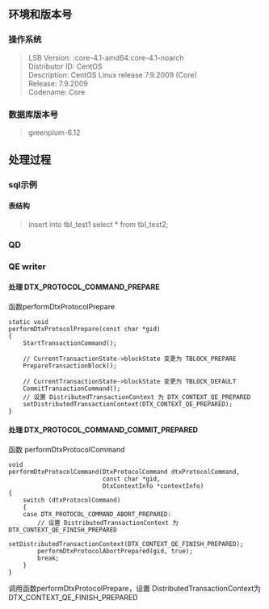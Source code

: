 ## 环境和版本号  

### 操作系统  

> LSB Version:	:core-4.1-amd64:core-4.1-noarch  
> Distributor ID:	CentOS  
> Description:	CentOS Linux release 7.9.2009 (Core)  
> Release:	7.9.2009  
> Codename:	Core  

### 数据库版本号  

> greenplum-6.12  

## 处理过程  

### sql示例  

#### 表结构  

> insert into tbl_test1 select * from tbl_test2;  

### QD  

### QE writer  

#### 处理 DTX_PROTOCOL_COMMAND_PREPARE  

函数performDtxProtocolPrepare  

```
static void
performDtxProtocolPrepare(const char *gid)
{
	StartTransactionCommand();

	// CurrentTransactionState->blockState 变更为 TBLOCK_PREPARE
	PrepareTransactionBlock();

	// CurrentTransactionState->blockState 变更为 TBLOCK_DEFAULT
	CommitTransactionCommand();
	// 设置 DistributedTransactionContext 为 DTX_CONTEXT_QE_PREPARED
	setDistributedTransactionContext(DTX_CONTEXT_QE_PREPARED);
}
```

#### 处理 DTX_PROTOCOL_COMMAND_COMMIT_PREPARED  

函数 performDtxProtocolCommand  

```
void
performDtxProtocolCommand(DtxProtocolCommand dtxProtocolCommand,
						  const char *gid,
						  DtxContextInfo *contextInfo)
{
	switch (dtxProtocolCommand)
	{
	case DTX_PROTOCOL_COMMAND_ABORT_PREPARED:
		// 设置 DistributedTransactionContext 为 DTX_CONTEXT_QE_FINISH_PREPARED
		setDistributedTransactionContext(DTX_CONTEXT_QE_FINISH_PREPARED);
		performDtxProtocolAbortPrepared(gid, true);
		break;
	}
}
```

调用函数performDtxProtocolPrepare，设置 DistributedTransactionContext为 DTX_CONTEXT_QE_FINISH_PREPARED  
